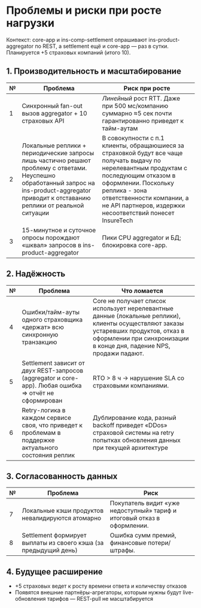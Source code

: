 # Проблемы и риски при росте нагрузки

Контекст: core-app и ins-comp-settlement опрашивают ins-product-aggregator по REST, а settlement ещё и core-app — раз в сутки. Планируется +5 страховых компаний (итого 10).

## 1. Производительность и масштабирование

| № | Проблема | Риск при росте |
|---|----------|---------------|
| 1 | Синхронный fan-out вызов aggregator + 10 страховых API | *Линейный* рост RTT. Даже при 500 мс/компанию суммарно ≈5 сек почти гарантированно приведет к тайм-аутам |
| 2 | Локальные реплики + периодические запросы лишь частично решают проблему с ответами. Неуспешно обработанный запрос на ins-product-aggregator приводит к отставанию реплики от реальной ситуации | В совокупности с п.1 клиенты, обращаюшиеся за страховкой будут все чаще получать выдачу по нерелевантным продуктам с последующим отказом в оформлении. Поскольку реплика - зона ответственности компании, а не API партнеров, издержки несоответствий понесет InsureTech |
| 3 | 15-минутное и суточное опросы порождают «шквал» запросов в ins-product-aggregator | Пики CPU aggregator и БД; блокировка core-app. |

## 2. Надёжность

| № | Проблема | Что ломается |
|---|----------|--------------|
| 4 | Ошибки/тайм-ауты одного страховщика «держат» всю синхронную транзакцию | Core не получает список использует нерелевантные данные (локальные реплики), клиенты осуществляют заказы устаревших продуктов, отказ в оформлении при синхронизации в конце дня, падение NPS, продажи падают. |
| 5 | Settlement зависит от *двух* REST-запросов (aggregator и core-app). Любая ошибка ⇒ отчёт не сформирован | RTO > 8 ч → нарушение SLA со страховыми компаниями. |
| 6 | Retry-логика в каждом сервисе своя, что приведет к проблемам в поддержке актуального состояния реплик | Дублирование кода, разный backoff приведет «DDos» страховой системы на retry попытках обновления данных при текущей архитектуре |

## 3. Согласованность данных

| № | Проблема | Риск |
|---|----------|------|
| 7 | Локальные кэши продуктов невалидируются атомарно | Покупатель видит «уже недоступный» тариф и итоговый отказ в оформлении. |
| 8 | Settlement формирует выплаты из своего кэша (за предыдущий день) | Ошибка сумм премий, финансовые потери/штрафы. |

## 4. Будущее расширение

* +5 страховых ведет к росту времени ответа и количеству отказов
* Появятся внешние партнёры-агрегаторы, которым нужны будут live-обновления тарифов — REST-pull не масштабируется

